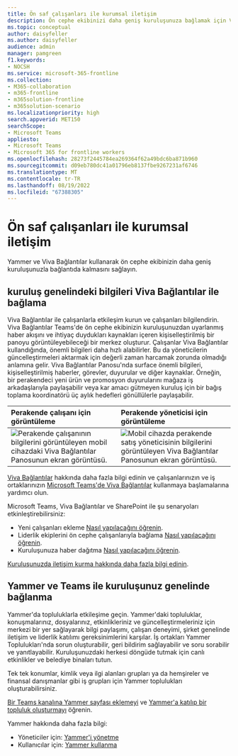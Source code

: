 ```yaml
---
title: Ön saf çalışanları ile kurumsal iletişim
description: Ön cephe ekibinizi daha geniş kuruluşunuza bağlamak için Viva Bağlantılar ve Yammer'ı nasıl kullanabileceğinizi öğrenin.
ms.topic: conceptual
author: daisyfeller
ms.author: daisyfeller
audience: admin
manager: pamgreen
f1.keywords:
- NOCSH
ms.service: microsoft-365-frontline
ms.collection:
- M365-collaboration
- m365-frontline
- m365solution-frontline
- m365solution-scenario
ms.localizationpriority: high
search.appverid: MET150
searchScope:
- Microsoft Teams
appliesto:
- Microsoft Teams
- Microsoft 365 for frontline workers
ms.openlocfilehash: 28273f2445784ea269364f62a49bdc6ba871b960
ms.sourcegitcommit: d09eb780dc41a01796eb8137fbe9267231af6746
ms.translationtype: MT
ms.contentlocale: tr-TR
ms.lasthandoff: 08/19/2022
ms.locfileid: "67388305"
---
```

# <a name="corporate-communications-with-frontline-workers"></a>Ön saf çalışanları ile kurumsal iletişim

Yammer ve Viva Bağlantılar kullanarak ön cephe ekibinizin daha geniş kuruluşunuzla bağlantıda kalmasını sağlayın.

## <a name="connect-information-from-across-the-organization-with-viva-connections"></a>kuruluş genelindeki bilgileri Viva Bağlantılar ile bağlama

Viva Bağlantılar ile çalışanlarla etkileşim kurun ve çalışanları bilgilendirin. Viva Bağlantılar Teams'de ön cephe ekibinizin kuruluşunuzdan uyarlanmış haber akışını ve ihtiyaç duydukları kaynakları içeren kişiselleştirilmiş bir panoyu görüntüleyebileceği bir merkez oluşturur. Çalışanlar Viva Bağlantılar kullandığında, önemli bilgileri daha hızlı alabilirler. Bu da yöneticilerin güncelleştirmeleri aktarmak için değerli zaman harcamak zorunda olmadığı anlamına gelir. Viva Bağlantılar Panosu'nda surface önemli bilgileri, kişiselleştirilmiş haberler, görevler, duyurular ve diğer kaynaklar. Örneğin, bir perakendeci yeni ürün ve promosyon duyurularını mağaza iş arkadaşlarıyla paylaşabilir veya kar amacı gütmeyen kuruluş için bir bağış toplama koordinatörü üç aylık hedefleri gönüllülerle paylaşabilir.


| Perakende çalışanı için görüntüleme  |Perakende yöneticisi için görüntüleme                  | 
| :------------------- | :------------------- |
| ![Perakende çalışanının bilgilerini görüntüleyen mobil cihazdaki Viva Bağlantılar Panosunun ekran görüntüsü.](media/frontline-worker-1.png)  | ![Mobil cihazda perakende satış yöneticisinin bilgilerini görüntüleyen Viva Bağlantılar Panosunun ekran görüntüsü.](media/frontline-worker-2.png) | 


[Viva Bağlantılar](/sharepoint/viva-connections-overview) hakkında daha fazla bilgi edinin ve çalışanlarınızın ve iş ortaklarınızın [Microsoft Teams'de Viva Bağlantılar](https://support.microsoft.com/office/your-intranet-is-now-in-microsoft-teams-8b4e7f76-f305-49a9-b6d2-09378476f95b) kullanmaya başlamalarına yardımcı olun.

Microsoft Teams, Viva Bağlantılar ve SharePoint ile şu senaryoları etkinleştirebilirsiniz:

- Yeni çalışanları ekleme [Nasıl yapılacağını öğrenin](/sharepoint/onboard-employees).
- Liderlik ekiplerini ön cephe çalışanlarıyla bağlama [Nasıl yapılacağını öğrenin](/sharepoint/leadership-connection).
- Kuruluşunuza haber dağıtma [Nasıl yapılacağını öğrenin](/sharepoint/distribute-corporate-news-to-your-organization).

[Kuruluşunuzda iletişim kurma hakkında daha fazla bilgi edinin](/sharepoint/corporate-communications-overview).

## <a name="connect-across-your-organization-with-yammer-and-teams"></a>Yammer ve Teams ile kuruluşunuz genelinde bağlanma

Yammer'da topluluklarla etkileşime geçin. Yammer'daki topluluklar, konuşmalarınız, dosyalarınız, etkinlikleriniz ve güncelleştirmeleriniz için merkezi bir yer sağlayarak bilgi paylaşımı, çalışan deneyimi, şirket genelinde iletişim ve liderlik katılımı gereksinimlerini karşılar. İş ortakları Yammer Toplulukları'nda sorun oluşturabilir, geri bildirim sağlayabilir ve soru sorabilir ve yanıtlayabilir. Kuruluşunuzdaki herkesi döngüde tutmak için canlı etkinlikler ve belediye binaları tutun.

Tek tek konumlar, kimlik veya ilgi alanları grupları ya da hemşireler ve finansal danışmanlar gibi iş grupları için Yammer toplulukları oluşturabilirsiniz.

[Bir Teams kanalına Yammer sayfası eklemeyi](https://support.microsoft.com/office/add-a-yammer-page-to-a-teams-channel-ca06ec83-f22d-4b76-83a5-c83aa2a33528) ve [Yammer'a katılıp bir topluluk oluşturmayı](https://support.microsoft.com/office/join-and-create-a-community-in-yammer-56aaf591-1fbc-4160-ba26-0c4723c23fd6) öğrenin.

Yammer hakkında daha fazla bilgi:

- Yöneticiler için: [Yammer'i yönetme](/yammer)
- Kullanıcılar için: [Yammer kullanma](https://support.microsoft.com/office/what-is-yammer-1b0f3b3e-89ee-4b66-aac5-30def12f287c)
